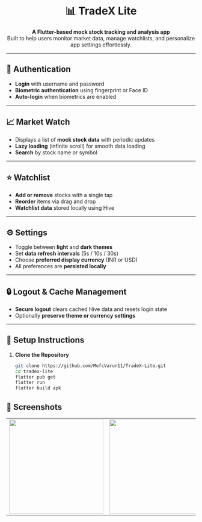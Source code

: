 <div align="center">

# 📊 TradeX Lite

**A Flutter-based mock stock tracking and analysis app**  
Built to help users monitor market data, manage watchlists, and personalize app settings effortlessly.

</div>

---

## 🔐 Authentication

- **Login** with username and password
- **Biometric authentication** using fingerprint or Face ID
- **Auto-login** when biometrics are enabled

---

## 📈 Market Watch

- Displays a list of **mock stock data** with periodic updates
- **Lazy loading** (infinite scroll) for smooth data loading
- **Search** by stock name or symbol

---

## ⭐ Watchlist

- **Add or remove** stocks with a single tap
- **Reorder** items via drag and drop
- **Watchlist data** stored locally using Hive

---

## ⚙️ Settings

- Toggle between **light** and **dark themes**
- Set **data refresh intervals** (5s / 10s / 30s)
- Choose **preferred display currency** (INR or USD)
- All preferences are **persisted locally**

---

## 🔒 Logout & Cache Management

- **Secure logout** clears cached Hive data and resets login state
- Optionally **preserve theme or currency settings**

---

## 🧩 Setup Instructions

1. **Clone the Repository**
   ```bash
   git clone https://github.com/MufcVarun11/TradeX-Lite.git
   cd tradex-lite
   flutter pub get
   flutter run
   flutter build apk


## 📱 Screenshots

<table>
  <tr>
    <td><img src="https://github.com/user-attachments/assets/cf4b0b4e-5096-4144-8893-724e6dd05483" width="250"/></td>
    <td><img src="https://github.com/user-attachments/assets/203598be-935c-4992-9bda-0e6caddd32b3" width="250"/></td>
    <td><img src="https://github.com/user-attachments/assets/d98561b8-a71d-466b-900b-f7becf43dcbf" width="250"/></td>
    <td><img src="https://github.com/user-attachments/assets/ba8f6e34-1ce0-453e-a2f1-53a1d404f92b" width="250"/></td>
  </tr>
</table>




